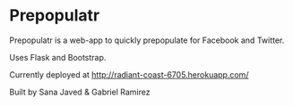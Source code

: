 # Prepopulatr
Prepopulatr is a web-app to quickly prepopulate for Facebook and Twitter.

Uses Flask and Bootstrap.

Currently deployed at http://radiant-coast-6705.herokuapp.com/

Built by Sana Javed & Gabriel Ramirez
